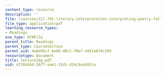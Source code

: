 ```yaml
---
content_type: resource
description: ''
file: /courses/21l-701-literary-interpretation-interpreting-poetry-fall-2003/4f28a56d567faae131d1d14c9eab97ca_lecture16g.pdf
file_type: application/pdf
learning_resource_types:
- Readings
ocw_type: OCWFile
parent_title: Readings
parent_type: CourseSection
parent_uid: 4a8e09cf-6e66-d8c1-78e7-e931ebf4c299
resourcetype: Document
title: lecture16g.pdf
uid: 4f28a56d-567f-aae1-31d1-d14c9eab97ca
---
```

